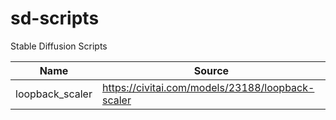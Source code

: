 # sd-scripts
Stable Diffusion Scripts

| Name      | Source                                        |
| --------- | --------------------------------------------- |
| loopback_scaler | https://civitai.com/models/23188/loopback-scaler|
